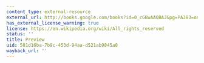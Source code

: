 ```yaml
---
content_type: external-resource
external_url: http://books.google.com/books?id=0_cGBwAAQBAJ&pg=PA383=onepage
has_external_license_warning: true
license: https://en.wikipedia.org/wiki/All_rights_reserved
status: ''
title: Preview
uid: 581d16ba-7b9c-453d-94aa-d521ab9845a0
wayback_url: ''
---
```

